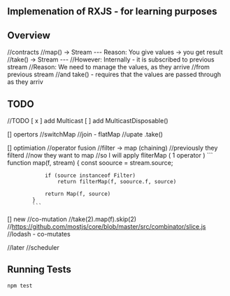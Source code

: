 


## Implemenation of RXJS - for learning purposes

## Overview 

//contracts
//map() -> Stream<T> --- Reason: You give values -> you get result
//take() -> Stream<T> --- 
        //However: Internally - it is subscribed to previous stream
        //Reason: We need to manage the values, as they arrive 
        //from previous stream 
        //and take() - requires that the values are passed through as they arriv

## TODO 

//TODO 
[ x ] add Multicast 
[   ] add MulticastDisposable()

[] opertors 
    //switchMap 
    //join - flatMap
    //upate .take()

[] optimiation 
    //operator fusion
    //filter -> map (chaining)
        //previously they filterd 
        //now they want to map
            //so I will apply fliterMap ( 1 operator )
            ```
            function map(f, stream) {
                const soource = stream.source;

                if (source instanceof Filter)
                    return filterMap(f, soource.f, source)

                return Map(f, source)
            }
            ```
[] new
    //co-mutation 
        //take(2).map(f).skip(2)
            //https://github.com/mostjs/core/blob/master/src/combinator/slice.js
        //lodash - co-mutates


//later 
    //scheduler

## Running Tests

```
npm test
```